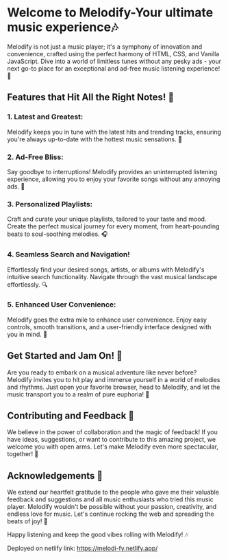 # Welcome to Melodify-Your ultimate music experience🎶

Melodify is not just a music player; it's a symphony of innovation and convenience, crafted using the perfect harmony of HTML, CSS, and Vanilla JavaScript. Dive into a world of limitless tunes without any pesky ads - your next go-to place for an exceptional and ad-free music listening experience! 🚀

## Features that Hit All the Right Notes! 🎵

### 1. Latest and Greatest:
Melodify keeps you in tune with the latest hits and trending tracks, ensuring you're always up-to-date with the hottest music sensations. 🌟

### 2. Ad-Free Bliss:
Say goodbye to interruptions! Melodify provides an uninterrupted listening experience, allowing you to enjoy your favorite songs without any annoying ads. 🚫

### 3. Personalized Playlists:
Craft and curate your unique playlists, tailored to your taste and mood. Create the perfect musical journey for every moment, from heart-pounding beats to soul-soothing melodies. 🎧

### 4. Seamless Search and Navigation!
Effortlessly find your desired songs, artists, or albums with Melodify's intuitive search functionality. Navigate through the vast musical landscape effortlessly. 🔍

### 5. Enhanced User Convenience:
Melodify goes the extra mile to enhance user convenience. Enjoy easy controls, smooth transitions, and a user-friendly interface designed with you in mind. 🎈

## Get Started and Jam On! 🚗

Are you ready to embark on a musical adventure like never before? Melodify invites you to hit play and immerse yourself in a world of melodies and rhythms. Just open your favorite browser, head to Melodify, and let the music transport you to a realm of pure euphoria! 🌌

## Contributing and Feedback 🌟

We believe in the power of collaboration and the magic of feedback! If you have ideas, suggestions, or want to contribute to this amazing project, we welcome you with open arms. Let's make Melodify even more spectacular, together! 🤝

## Acknowledgements 🙏

We extend our heartfelt gratitude to the people who gave me their valuable feedback and suggestions and all music enthusiasts who tried this music player. Melodify wouldn't be possible without your passion, creativity, and endless love for music. Let's continue rocking the web and spreading the beats of joy! 🎉

Happy listening and keep the good vibes rolling with Melodify! 🎶

Deployed on netlify link: https://melodi-fy.netlify.app/
